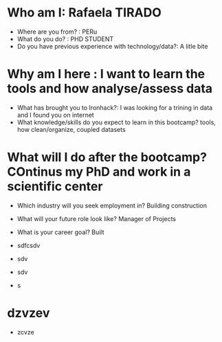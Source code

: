 # Who am I: Rafaela TIRADO

* Where are you from? : PERu
* What do you do? : PHD STUDENT
* Do you have previous experience with technology/data?: A litle bite

# Why am I here : I want to learn the tools and how analyse/assess data

* What has brought you to Ironhack?: I was looking for a trining in data and I found you on internet
* What knowledge/skills do you expect to learn in this bootcamp? tools, how clean/organize, coupled datasets

# What will I do after the bootcamp? COntinus my PhD and work in a scientific center

* Which industry will you seek employment in? Building construction
* What will your future role look like? Manager of Projects
* What is your career goal? Built

* sdfcsdv
* sdv
* sdv
* s
# dzvzev
* zcvze
